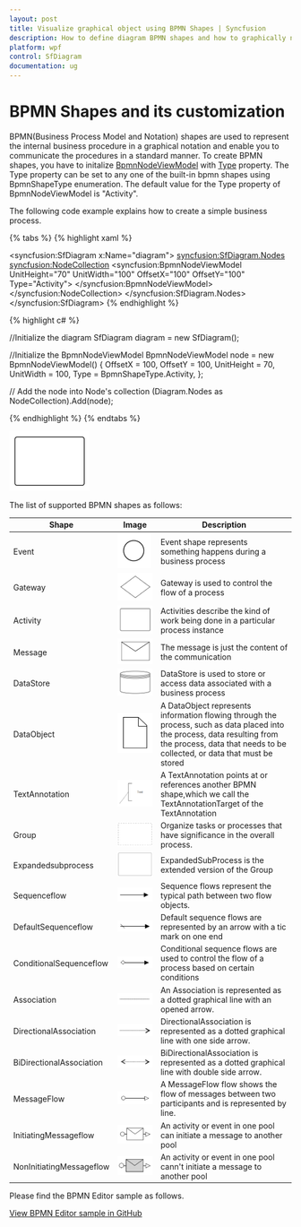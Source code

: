 ```yaml
---
layout: post
title: Visualize graphical object using BPMN Shapes | Syncfusion 
description: How to define diagram BPMN shapes and how to graphically notate the internal business procedure and how to customize their appearance?
platform: wpf
control: SfDiagram
documentation: ug
---
```


# BPMN Shapes and its customization

BPMN(Business Process Model and Notation) shapes are used to represent the internal business procedure in a graphical notation and enable you to communicate the procedures in a standard manner. To create BPMN shapes, you have to initalize [BpmnNodeViewModel]((https://help.syncfusion.com/cr/wpf/Syncfusion.UI.Xaml.Diagram.BpmnNodeViewModel.html)) with [Type](https://help.syncfusion.com/cr/wpf/Syncfusion.UI.Xaml.Diagram.BpmnNodeViewModel.html#Syncfusion_UI_Xaml_Diagram_BpmnNodeViewModel_Type) property. The Type property can be set to any one of the built-in bpmn shapes using BpmnShapeType enumeration. The default value for the Type property of BpmnNodeViewModel is "Activity".

The following code example explains how to create a simple business process.

{% tabs %}
{% highlight xaml %}
<!--Initialize the SfDiagram-->
<syncfusion:SfDiagram x:Name="diagram">
    <!--Initialize the Node-->
    <syncfusion:SfDiagram.Nodes>
        <!--Initialize the Node Collection-->
        <syncfusion:NodeCollection>
            <!--Initialize the BpmnNodeViewModel-->
            <syncfusion:BpmnNodeViewModel UnitHeight="70" UnitWidth="100" OffsetX="100" OffsetY="100" Type="Activity">
            </syncfusion:BpmnNodeViewModel>
        </syncfusion:NodeCollection>
    </syncfusion:SfDiagram.Nodes>
</syncfusion:SfDiagram>
{% endhighlight %}

{% highlight c# %}

//Initialize the diagram
SfDiagram diagram = new SfDiagram();

//Initialize the BpmnNodeViewModel
BpmnNodeViewModel node = new BpmnNodeViewModel()
{
  OffsetX = 100,
  OffsetY = 100,
  UnitHeight = 70,
  UnitWidth = 100,
  Type = BpmnShapeType.Activity,
};

// Add the node into Node's collection
(Diagram.Nodes as NodeCollection).Add(node);

{% endhighlight %}
{%  endtabs %}

![Create BPMNShapes](BPMN-Shapes-Images/BpmnShape_Default.png)


The list of supported BPMN shapes as follows:

| Shape | Image | Description
| -------- | -------- | --------|
| Event | ![Event Shape](BPMN-Shapes-Images/Event.png) |Event shape represents something happens during a business process|
| Gateway | ![Gateway Shape](BPMN-Shapes-Images/Gateway.png) |Gateway is used to control the flow of a process|
| Activity | ![Task Shape](BPMN-Shapes-Images/Task.png) | Activities describe the kind of work being done in a particular process instance |
| Message | ![Message Shape](BPMN-Shapes-Images/Message.png) | The message is just the content of the communication|
| DataStore | ![Datasource Shape](BPMN-Shapes-Images/Datasource.png) |DataStore is used to store or access data associated with a business process|
| DataObject | ![Dataobject Shape](BPMN-Shapes-Images/Dataobject.png) |A DataObject represents information flowing through the process, such as data placed into the process, data resulting from the process, data that needs to be collected, or data that must be stored|
| TextAnnotation | ![TextAnnotation Shape](BPMN-Shapes-Images/TextAnnotation.png) |A TextAnnotation points at or references another BPMN shape,which we call the TextAnnotationTarget of the TextAnnotation|
| Group | ![Group Shape](BPMN-Shapes-Images/Group.png) |Organize tasks or processes that have significance in the overall process.|
| Expandedsubprocess | ![Expandedsubprocess Shape](BPMN-Shapes-Images/Expandedsubprocess.png) |ExpandedSubProcess is the extended version of the Group|
| Sequenceflow | ![Sequenceflow Shape](BPMN-Shapes-Images/Sequenceflow.png) |Sequence flows represent the typical path between two flow objects.|
| DefaultSequenceflow | ![DefaultSequenceflow Shape](BPMN-Shapes-Images/DefaultSequenceflow.png) |Default sequence flows are represented by an arrow with a tic mark on one end|
| ConditionalSequenceflow | ![ConditionalSequenceflow Shape](BPMN-Shapes-Images/ConditionalSequenceflow.png) |Conditional sequence flows are used to control the flow of a process based on certain conditions|
| Association | ![Association Shape](BPMN-Shapes-Images/Association.png) |An Association is represented as a dotted graphical line with an opened arrow.|
| DirectionalAssociation | ![DirectionalAssociation Shape](BPMN-Shapes-Images/DirectionalAssociation.png) | DirectionalAssociation is represented as a dotted graphical line with one side arrow.|
| BiDirectionalAssociation | ![BiDirectionalAssociation Shape](BPMN-Shapes-Images/BiDirectionalAssociation.png) |BiDirectionalAssociation is represented as a dotted graphical line with double side arrow.|
| MessageFlow | ![MessageFlow Shape](BPMN-Shapes-Images/Messageflow.png) |A MessageFlow flow shows the flow of messages between two participants and is represented by line.|
| InitiatingMessageflow | ![InitiatingMessageflow Shape](BPMN-Shapes-Images/InitiatingMessageflow.png) | An activity or event in one pool can initiate a message to another pool|
| NonInitiatingMessageflow | ![NonInitiatingMessageflow Shape](BPMN-Shapes-Images/NonInitiatingMessageflow.png) | An activity or event in one pool cann't initiate a message to another pool|

Please find the BPMN Editor sample as follows.

[View BPMN Editor sample in GitHub](https://github.com/SyncfusionExamples/WPF-Diagram-Examples/tree/master/Samples/BPMNEditor/Sample)